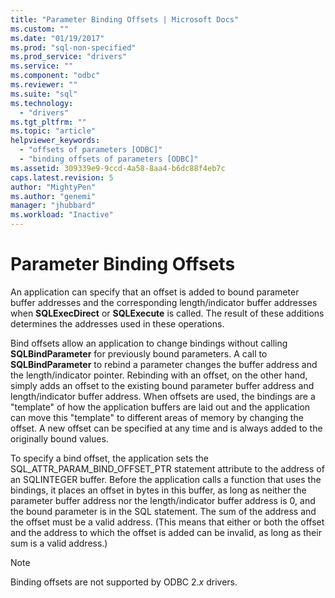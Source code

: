 ```yaml
---
title: "Parameter Binding Offsets | Microsoft Docs"
ms.custom: ""
ms.date: "01/19/2017"
ms.prod: "sql-non-specified"
ms.prod_service: "drivers"
ms.service: ""
ms.component: "odbc"
ms.reviewer: ""
ms.suite: "sql"
ms.technology: 
  - "drivers"
ms.tgt_pltfrm: ""
ms.topic: "article"
helpviewer_keywords: 
  - "offsets of parameters [ODBC]"
  - "binding offsets of parameters [ODBC]"
ms.assetid: 309339e9-9ccd-4a58-8aa4-b6dc88f4eb7c
caps.latest.revision: 5
author: "MightyPen"
ms.author: "genemi"
manager: "jhubbard"
ms.workload: "Inactive"
---
```

# Parameter Binding Offsets
An application can specify that an offset is added to bound parameter buffer addresses and the corresponding length/indicator buffer addresses when **SQLExecDirect** or **SQLExecute** is called. The result of these additions determines the addresses used in these operations.  
  
 Bind offsets allow an application to change bindings without calling **SQLBindParameter** for previously bound parameters. A call to **SQLBindParameter** to rebind a parameter changes the buffer address and the length/indicator pointer. Rebinding with an offset, on the other hand, simply adds an offset to the existing bound parameter buffer address and length/indicator buffer address. When offsets are used, the bindings are a "template" of how the application buffers are laid out and the application can move this "template" to different areas of memory by changing the offset. A new offset can be specified at any time and is always added to the originally bound values.  
  
 To specify a bind offset, the application sets the SQL_ATTR_PARAM_BIND_OFFSET_PTR statement attribute to the address of an SQLINTEGER buffer. Before the application calls a function that uses the bindings, it places an offset in bytes in this buffer, as long as neither the parameter buffer address nor the length/indicator buffer address is 0, and the bound parameter is in the SQL statement. The sum of the address and the offset must be a valid address. (This means that either or both the offset and the address to which the offset is added can be invalid, as long as their sum is a valid address.)  
  
> [!NOTE]  
>  Binding offsets are not supported by ODBC 2.*x* drivers.
